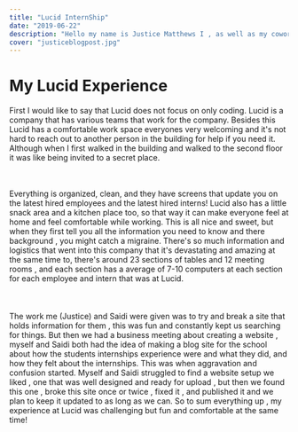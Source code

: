 ```yaml
---
title: "Lucid InternShip"
date: "2019-06-22"
description: "Hello my name is Justice Matthews I , as well as my coworker Saidi, are both interning at Lucid and we are both upcoming 11th graders that have created this site  "
cover: "justiceblogpost.jpg"
---
```


<h1>My Lucid Experience</h1>
        <p> First I would like to say that Lucid does not focus on only coding.
        Lucid is a company that has various teams that work for the company. Besides this Lucid has a comfortable work space everyones very welcoming and it's not hard to reach out to another person in the building for help if you need it. Although when I first walked in the building and walked to the second floor it was like being invited to a secret place.</p> <br>      </br> <p1>Everything is organized, clean, and they have screens that update you on the latest hired employees and the latest hired interns! Lucid also has a little snack area and a kitchen place too, so that way it can make everyone feel at home and feel comfortable while working. This is all nice and sweet, but when they first tell you all the information you need to know and there background , you might catch a migraine. There's so much information and logistics that went into this company that it's devastating and amazing at the same time to, there's around 23 sections of tables and 12 meeting rooms , and each section has a average of 7-10 computers at each section for each employee and intern that was at Lucid.</p1> <br> </br> <br> </br>
        <p2>The work me (Justice) and Saidi were given was to try and break a site that holds information for them , this was fun and constantly kept us searching for things. But then we had a business meeting about creating a website , myself and Saidi both had the idea of making a blog site for the school about how the students internships experience were and what they did, and how they felt about the internships. This was when aggravation and confusion started. Myself and Saidi struggled to find a website setup we liked , one that was well designed and ready for upload , but then we found this one , broke this site once or twice , fixed it , and published it and we plan to keep it updated to as long as we can. So to sum everything up , my experience at Lucid was challenging but fun and comfortable at the same time!</p2>
